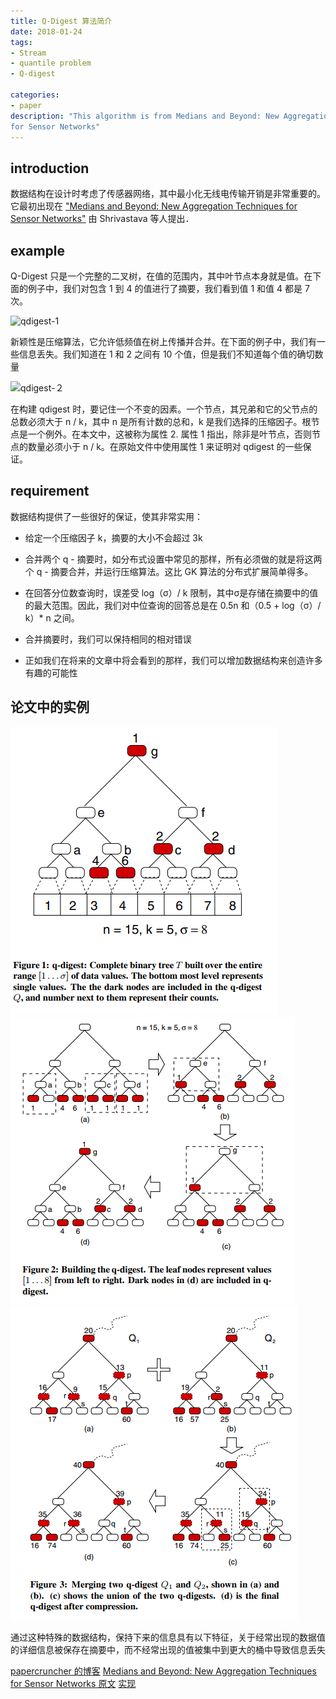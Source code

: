 ```yaml
---
title: Q-Digest 算法简介
date: 2018-01-24　
tags:
- Stream
- quantile problem
- Q-digest

categories:
- paper
description: "This algorithm is from Medians and Beyond: New Aggregation Techniques
for Sensor Networks"
---
```


## introduction

数据结构在设计时考虑了传感器网络，其中最小化无线电传输开销是非常重要的。它最初出现在 ["Medians and Beyond: New Aggregation Techniques for Sensor Networks"](https://graphics.stanford.edu/courses/cs468-05-winter/Papers/Information_Aggregation/Suri_sensys04.pdf) 由 Shrivastava 等人提出．

## example
Q-Digest 只是一个完整的二叉树，在值的范围内，其中叶节点本身就是值。在下面的例子中，我们对包含 1 到 4 的值进行了摘要，我们看到值 1 和值 4 都是 7 次。

![qdigest-1](https://papercruncher.files.wordpress.com/2011/07/qdigest.png)

新颖性是压缩算法，它允许低频值在树上传播并合并。在下面的例子中，我们有一些信息丢失。我们知道在 1 和 2 之间有 10 个值，但是我们不知道每个值的确切数量

![qdigest-２](https://papercruncher.files.wordpress.com/2011/07/qdigestcompressed.png)

在构建 qdigest 时，要记住一个不变的因素。一个节点，其兄弟和它的父节点的总数必须大于 n / k，其中 n 是所有计数的总和，k 是我们选择的压缩因子。根节点是一个例外。在本文中，这被称为属性 2. 属性 1 指出，除非是叶节点，否则节点的数量必须小于 n / k。在原始文件中使用属性 1 来证明对 qdigest 的一些保证。

## requirement

数据结构提供了一些很好的保证，使其非常实用：

- 给定一个压缩因子 k，摘要的大小不会超过 3k

- 合并两个 q - 摘要时，如分布式设置中常见的那样，所有必须做的就是将这两个 q - 摘要合并，并运行压缩算法。这比 GK 算法的分布式扩展简单得多。

- 在回答分位数查询时，误差受 log（σ）/ k 限制，其中σ是存储在摘要中的值的最大范围。因此，我们对中位查询的回答总是在 0.5n 和（0.5 + log（σ）/ k）* n 之间。

- 合并摘要时，我们可以保持相同的相对错误

- 正如我们在将来的文章中将会看到的那样，我们可以增加数据结构来创造许多有趣的可能性


## 论文中的实例

![example1](https://raw.githubusercontent.com/Titanssword/Notes/master/pic/q-digest/Screenshot%20from%202018-01-25%2005-27-58.png)
![example2](https://raw.githubusercontent.com/Titanssword/Notes/master/pic/q-digest/Screenshot%20from%202018-01-25%2005-26-48.png)
![example3](https://raw.githubusercontent.com/Titanssword/Notes/master/pic/q-digest/Screenshot%20from%202018-01-25%2005-28-47.png)

通过这种特殊的数据结构，保持下来的信息具有以下特征，关于经常出现的数据值的详细信息被保存在摘要中，而不经常出现的值被集中到更大的桶中导致信息丢失

[papercruncher 的博客](https://papercruncher.wordpress.com/2011/07/31/q-digest/)
[Medians and Beyond: New Aggregation Techniques for Sensor Networks 原文](https://graphics.stanford.edu/courses/cs468-05-winter/Papers/Information_Aggregation/Suri_sensys04.pdf)
[实现](https://github.com/addthis/stream-lib/blob/master/src/main/java/com/clearspring/analytics/stream/quantile/QDigest.java)
